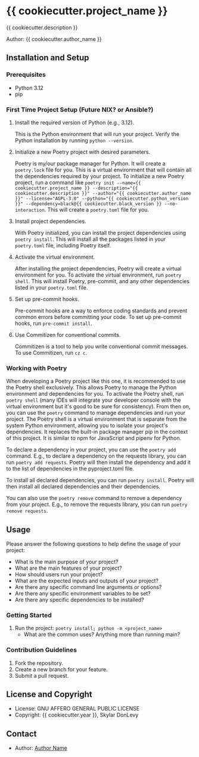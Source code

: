 # {{ cookiecutter.project_name }}

{{ cookiecutter.description }}

Author: {{ cookiecutter.author_name }}

## Installation and Setup

### Prerequisites

* Python 3.12
* pip

### First Time Project Setup (Future NIX? or Ansible?)

1. Install the required version of Python (e.g., 3.12).

   This is the Python environment that will run your project. Verify the Python installation by running `python --version`.

2. Initialize a new Poetry project with desired parameters.

   Poetry is my/our package manager for Python. It will create a `poetry.lock` file for you. This is a virtual environment that will contain all the dependencies required by your project. To initialize a new Poetry project, run a command like `poetry init --name={{ cookiecutter.project_name }} --description="{{ cookiecutter.description }}" --author="{{ cookiecutter.author_name }}" --license="AGPL-3.0" --python="{{ cookiecutter.python_version }}" --dependency=black@{{ cookiecutter.black_version }} --no-interaction`. This will create a `poetry.toml` file for you.

3. Install project dependencies.

   With Poetry initialized, you can install the project dependencies using `poetry install`. This will install all the packages listed in your `poetry.toml` file, including Poetry itself.

4. Activate the virtual environment.

   After installing the project dependencies, Poetry will create a virtual environment for you. To activate the virtual environment, run `poetry shell`. This will install Poetry, pre-commit, and any other dependencies listed in your `poetry.toml` file.

5. Set up pre-commit hooks.

   Pre-commit hooks are a way to enforce coding standards and prevent common errors before committing your code. To set up pre-commit hooks, run `pre-commit install`.

6. Use Commitizen for conventional commits.

   Commitizen is a tool to help you write conventional commit messages. To use Commitizen, run `cz c`.

### Working with Poetry

When developing a Poetry project like this one, it is recommended to use the Poetry shell exclusively. This allows Poetry to manage the Python environment and dependencies for you. To activate the Poetry shell, run `poetry shell` (many IDEs will integrate your developer console with the virtual environment but it's good to be sure for consistency). From then on, you can use the `poetry` command to manage dependencies and run your project. The Poetry shell is a virtual environment that is separate from the system Python environment, allowing you to isolate your project's dependencies. It replaces the built-in package manager pip in the context of this project. It is similar to npm for JavaScript and pipenv for Python.

To declare a dependency in your project, you can use the `poetry add` command. E.g., to declare a dependency on the requests library, you can run `poetry add requests`. Poetry will then install the dependency and add it to the list of dependencies in the pyproject.toml file.

To install all declared dependencies, you can run `poetry install`. Poetry will then install all declared dependencies and their dependencies.

You can also use the `poetry remove` command to remove a dependency from your project. E.g., to remove the requests library, you can run `poetry remove requests`.

## Usage

Please answer the following questions to help define the usage of your project:

* What is the main purpose of your project?
* What are the main features of your project?
* How should users run your project?
* What are the expected inputs and outputs of your project?
* Are there any specific command line arguments or options?
* Are there any specific environment variables to be set?
* Are there any specific dependencies to be installed?

### Getting Started

1. Run the project: `poetry install; python -m <project_name>`
   * What are the common uses? Anything more than running main?

### Contribution Guidelines

1. Fork the repository.
2. Create a new branch for your feature.
3. Submit a pull request.

## License and Copyright

* License: GNU AFFERO GENERAL PUBLIC LICENSE
* Copyright: {{ cookiecutter.year }}, Skylar DonLevy

## Contact

* Author: [Author Name](mailto:skylar.donlevy.dev@gmail.com)

